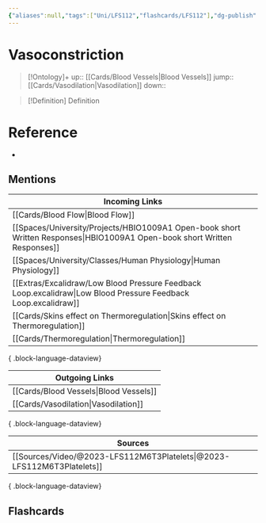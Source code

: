 ```yaml
---
{"aliases":null,"tags":["Uni/LFS112","flashcards/LFS112"],"dg-publish":true,"permalink":"/cards/vasoconstriction/","dgPassFrontmatter":true}
---
```


# Vasoconstriction

> [!Ontology]+
> up:: [[Cards/Blood Vessels\|Blood Vessels]]
> jump:: [[Cards/Vasodilation\|Vasodilation]]
> down:: 

> [!Definition] Definition

# Reference

- 

## Mentions

| Incoming Links                                                                                                               |
| ---------------------------------------------------------------------------------------------------------------------------- |
| [[Cards/Blood Flow\|Blood Flow]]                                                                                          |
| [[Spaces/University/Projects/HBIO1009A1 Open-book short Written Responses\|HBIO1009A1 Open-book short Written Responses]] |
| [[Spaces/University/Classes/Human Physiology\|Human Physiology]]                                                          |
| [[Extras/Excalidraw/Low Blood Pressure Feedback Loop.excalidraw\|Low Blood Pressure Feedback Loop.excalidraw]]            |
| [[Cards/Skins effect on Thermoregulation\|Skins effect on Thermoregulation]]                                              |
| [[Cards/Thermoregulation\|Thermoregulation]]                                                                              |

{ .block-language-dataview}

| Outgoing Links                            |
| ----------------------------------------- |
| [[Cards/Blood Vessels\|Blood Vessels]] |
| [[Cards/Vasodilation\|Vasodilation]]   |

{ .block-language-dataview}

| Sources                                                                   |
| ------------------------------------------------------------------------- |
| [[Sources/Video/@2023-LFS112M6T3Platelets\|@2023-LFS112M6T3Platelets]] |

{ .block-language-dataview}

## Flashcards